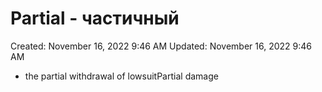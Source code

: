 # Partial - частичный

Created: November 16, 2022 9:46 AM
Updated: November 16, 2022 9:46 AM

- the partial withdrawal of lowsuitPartial damage